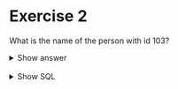 ﻿# Exercise 2

What is the name of the person with id 103?

<details>
<summary>Show answer</summary>

![](imdb-01.png)

</details>

<br/>

<details>
<summary>Show SQL</summary>

```sql
SELECT name FROM people WHERE id=103;
```

</details>
